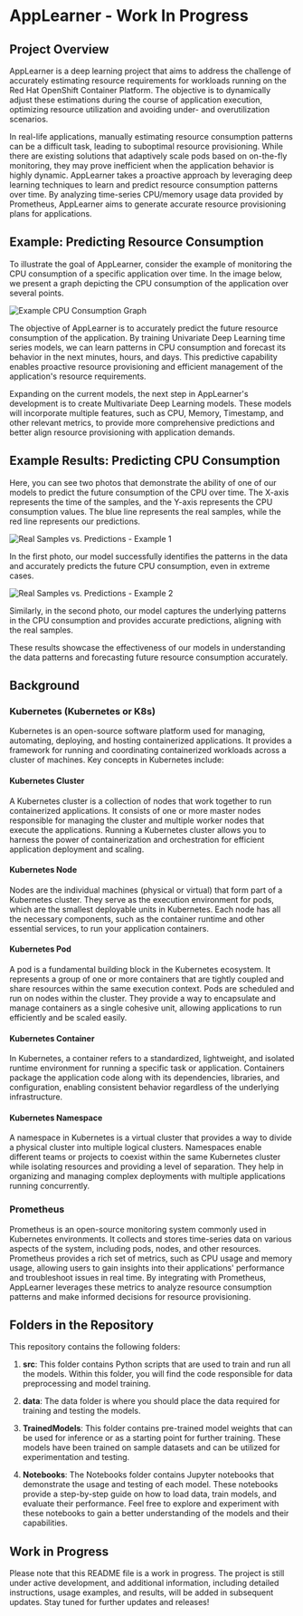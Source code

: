 # AppLearner - Work In Progress

## Project Overview

AppLearner is a deep learning project that aims to address the challenge of accurately estimating resource requirements for workloads running on the Red Hat OpenShift Container Platform. The objective is to dynamically adjust these estimations during the course of application execution, optimizing resource utilization and avoiding under- and overutilization scenarios.

In real-life applications, manually estimating resource consumption patterns can be a difficult task, leading to suboptimal resource provisioning. While there are existing solutions that adaptively scale pods based on on-the-fly monitoring, they may prove inefficient when the application behavior is highly dynamic. AppLearner takes a proactive approach by leveraging deep learning techniques to learn and predict resource consumption patterns over time. By analyzing time-series CPU/memory usage data provided by Prometheus, AppLearner aims to generate accurate resource provisioning plans for applications.

## Example: Predicting Resource Consumption

To illustrate the goal of AppLearner, consider the example of monitoring the CPU consumption of a specific application over time. In the image below, we present a graph depicting the CPU consumption of the application over several points.

![Example CPU Consumption Graph](Images/Example-AppLearner.png)

The objective of AppLearner is to accurately predict the future resource consumption of the application. By training Univariate Deep Learning time series models, we can learn patterns in CPU consumption and forecast its behavior in the next minutes, hours, and days. This predictive capability enables proactive resource provisioning and efficient management of the application's resource requirements.

Expanding on the current models, the next step in AppLearner's development is to create Multivariate Deep Learning models. These models will incorporate multiple features, such as CPU, Memory, Timestamp, and other relevant metrics, to provide more comprehensive predictions and better align resource provisioning with application demands.

## Example Results: Predicting CPU Consumption

Here, you can see two photos that demonstrate the ability of one of our models to predict the future consumption of the CPU over time. The X-axis represents the time of the samples, and the Y-axis represents the CPU consumption values. The blue line represents the real samples, while the red line represents our predictions.

![Real Samples vs. Predictions - Example 1](Images/Predictions1.png)

In the first photo, our model successfully identifies the patterns in the data and accurately predicts the future CPU consumption, even in extreme cases.

![Real Samples vs. Predictions - Example 2](Images/Predictions2.png)

Similarly, in the second photo, our model captures the underlying patterns in the CPU consumption and provides accurate predictions, aligning with the real samples.

These results showcase the effectiveness of our models in understanding the data patterns and forecasting future resource consumption accurately.

## Background

### Kubernetes (Kubernetes or K8s)

Kubernetes is an open-source software platform used for managing, automating, deploying, and hosting containerized applications. It provides a framework for running and coordinating containerized workloads across a cluster of machines. Key concepts in Kubernetes include:

#### Kubernetes Cluster

A Kubernetes cluster is a collection of nodes that work together to run containerized applications. It consists of one or more master nodes responsible for managing the cluster and multiple worker nodes that execute the applications. Running a Kubernetes cluster allows you to harness the power of containerization and orchestration for efficient application deployment and scaling.

#### Kubernetes Node

Nodes are the individual machines (physical or virtual) that form part of a Kubernetes cluster. They serve as the execution environment for pods, which are the smallest deployable units in Kubernetes. Each node has all the necessary components, such as the container runtime and other essential services, to run your application containers.

#### Kubernetes Pod

A pod is a fundamental building block in the Kubernetes ecosystem. It represents a group of one or more containers that are tightly coupled and share resources within the same execution context. Pods are scheduled and run on nodes within the cluster. They provide a way to encapsulate and manage containers as a single cohesive unit, allowing applications to run efficiently and be scaled easily.

#### Kubernetes Container

In Kubernetes, a container refers to a standardized, lightweight, and isolated runtime environment for running a specific task or application. Containers package the application code along with its dependencies, libraries, and configuration, enabling consistent behavior regardless of the underlying infrastructure.

#### Kubernetes Namespace

A namespace in Kubernetes is a virtual cluster that provides a way to divide a physical cluster into multiple logical clusters. Namespaces enable different teams or projects to coexist within the same Kubernetes cluster while isolating resources and providing a level of separation. They help in organizing and managing complex deployments with multiple applications running concurrently.

### Prometheus

Prometheus is an open-source monitoring system commonly used in Kubernetes environments. It collects and stores time-series data on various aspects of the system, including pods, nodes, and other resources. Prometheus provides a rich set of metrics, such as CPU usage and memory usage, allowing users to gain insights into their applications' performance and troubleshoot issues in real time. By integrating with Prometheus, AppLearner leverages these metrics to analyze resource consumption patterns and make informed decisions for resource provisioning.

## Folders in the Repository

This repository contains the following folders:

1. **src**: This folder contains Python scripts that are used to train and run all the models. Within this folder, you will find the code responsible for data preprocessing and model training.

2. **data**: The data folder is where you should place the data required for training and testing the models. 

3. **TrainedModels**: This folder contains pre-trained model weights that can be used for inference or as a starting point for further training. These models have been trained on sample datasets and can be utilized for experimentation and testing.

4. **Notebooks**: The Notebooks folder contains Jupyter notebooks that demonstrate the usage and testing of each model. These notebooks provide a step-by-step guide on how to load data, train models, and evaluate their performance. Feel free to explore and experiment with these notebooks to gain a better understanding of the models and their capabilities.

## Work in Progress

Please note that this README file is a work in progress. The project is still under active development, and additional information, including detailed instructions, usage examples, and results, will be added in subsequent updates. Stay tuned for further updates and releases!

